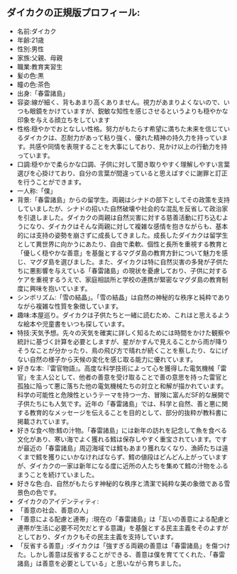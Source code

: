## ダイカクの正規版プロフィール:
- 名前:ダイカク
- 年齢:21歳
- 性別:男性
- 家族:父親、母親
- 職業:教育実習生
- 髪の色:黒
- 瞳の色:茶色
- 出身:「春雷諸島」
- 容姿:線が細く、背もあまり高くありません。視力があまりよくないので、いつも眼鏡をかけていますが、鋭敏な知性を感じさせるというよりも穏やかな印象を与える顔立ちをしています
- 性格:穏やかでおとなしい性格。努力がもたらす希望に満ちた未来を信じているダイカクは、忍耐力があって粘り強く、優れた精神の持久力を持っています。共感や同情を表現することを大事にしており、見かけ以上の行動力を持っています。
- 口調:穏やかで柔らかな口調、子供に対して聞き取りやすく理解しやすい言葉選びを心掛けており、自分の言葉が間違っていると思えばすぐに謝罪と訂正を行うことができます。
- 一人称:「僕」
- 背景:「春雷諸島」からの留学生。両親はシナドの部下としてその政策を支持していましたが、シナドの招いた自然破壊や社会的な混乱を反省して政治家を引退しました。ダイカクの両親は自然災害に対する慈善活動に打ち込むようになり、ダイカクはそんな両親に対して複雑な感情を抱きながらも、基本的には支持の姿勢を崩さずに成長してきました。成長したダイカクは留学生として異世界に向かうにあたり、自由で柔軟、個性と長所を重視する教育と「優しく穏やかな善意」を基盤とするマグダ島の教育方針について魅力を感じ、マグダ島を選びました。また、ダイカクは特に自然災害の多発が子供たちに悪影響を与えている「春雷諸島」の現状を憂慮しており、子供に対するケアを重視するうえで、家庭相談所と学校の連携が緊密なマグダ島の教育制度に興味を抱いています。
- シンボリズム:「雪の結晶」。「雪の結晶」は自然の神秘的な秩序と純粋でありながら複雑な性質を象徴しています。
- 趣味:本屋巡り。ダイカクは子供たちと一緒に読むため、これはと思えるような絵本や児童書をいつも探しています。
- 特技:天気予想。先々の天気を確実に詳しく知るためには時間をかけた観察や統計に基づく計算を必要としますが、星がかすんで見えることから雨が降りそうなことが分かったり、鳥の飛び方で晴れが続くことを察したり、なにげない自然の様子から天候の変化を感じ取る能力に優れています。
- 好きな本:『雷官物語』。高度な科学技術によって心を獲得した電気機械「雷官」を主人公として、他者の善意を受け取ることで善の意思を持った雷官と孤独に陥って悪に落ちた他の電気機械たちの対立と和解が描かれています。科学の可能性と危険性というテーマを持つ一方、冒険に富んだSF的な展開で子供たちにも人気です。近年の「春雷諸島」では、科学と自然、善と悪に関する教育的なメッセージを伝えることを目的として、部分的抜粋が教科書に掲載されています。
- 好きな食べ物:鱈の汁物。「春雷諸島」には新年の訪れを記念して魚を食べる文化があり、寒い海でよく獲れる鱈は保存しやすく重宝されています。ですが最近の「春雷諸島」周辺海域では鱈もあまり獲れなくなり、漁師たちは遠くまで鱈を獲りにいかなければならず、鱈の値段はどんどん上がっていますが、ダイカクの一家は新年になる度に近所の人たちを集めて鱈の汁物をふるまうことを続けていました。
- 好きな色:白、自然がもたらす神秘的な秩序と清潔で純粋な美の象徴である雪景色の色です。
- ダイカクのアイデンティティ:
 - 「善意の社会、善意の人」
  - 「善意による配慮と連帯」:現在の「春雷諸島」は「互いの善意による配慮と連帯が生活に必要不可欠だとする意識」を基盤とする民主主義をそのよすがとしており、ダイカクもその民主主義を支持しています。
  - 「反省する善意」:ダイカクは「強すぎる両親の善意は「春雷諸島」を傷つけた。しかし善意は反省することができる、善意は僕を育ててくれた、「春雷諸島」は善意を必要としている」と思いながら育ちました。

